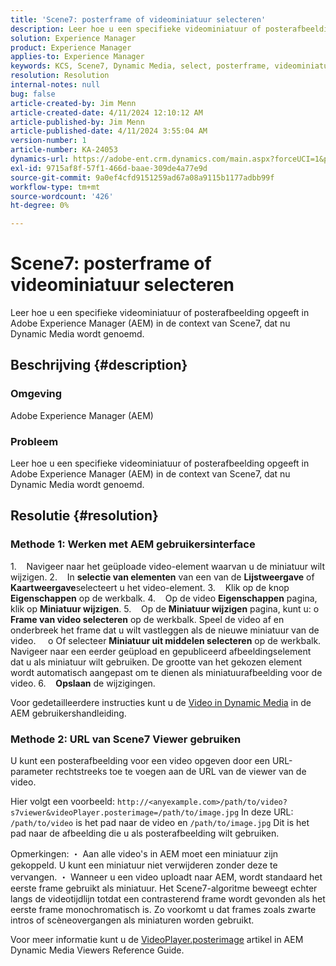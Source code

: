 ```yaml
---
title: 'Scene7: posterframe of videominiatuur selecteren'
description: Leer hoe u een specifieke videominiatuur of posterafbeelding opgeeft in Adobe Experience Manager (AEM) in de context van Scene7, dat nu Dynamic Media wordt genoemd.
solution: Experience Manager
product: Experience Manager
applies-to: Experience Manager
keywords: KCS, Scene7, Dynamic Media, select, posterframe, videominiatuur, How To, AEM, Adobe Experience Manager, videoPlayer.posterimage=, VideoPlayer, posterimage
resolution: Resolution
internal-notes: null
bug: false
article-created-by: Jim Menn
article-created-date: 4/11/2024 12:10:12 AM
article-published-by: Jim Menn
article-published-date: 4/11/2024 3:55:04 AM
version-number: 1
article-number: KA-24053
dynamics-url: https://adobe-ent.crm.dynamics.com/main.aspx?forceUCI=1&pagetype=entityrecord&etn=knowledgearticle&id=fe2c2fd9-97f7-ee11-a1fe-6045bd006268
exl-id: 9715af8f-57f1-466d-baae-309de4a77e9d
source-git-commit: 9a0ef4cfd9151259ad67a08a9115b1177adbb99f
workflow-type: tm+mt
source-wordcount: '426'
ht-degree: 0%

---
```


# Scene7: posterframe of videominiatuur selecteren


Leer hoe u een specifieke videominiatuur of posterafbeelding opgeeft in Adobe Experience Manager (AEM) in de context van Scene7, dat nu Dynamic Media wordt genoemd.

## Beschrijving {#description}


### Omgeving

Adobe Experience Manager (AEM)

### Probleem

Leer hoe u een specifieke videominiatuur of posterafbeelding opgeeft in Adobe Experience Manager (AEM) in de context van Scene7, dat nu Dynamic Media wordt genoemd.


## Resolutie {#resolution}


### Methode 1: Werken met AEM gebruikersinterface

1.    Navigeer naar het geüploade video-element waarvan u de miniatuur wilt wijzigen.
2.    In <b>selectie van elementen</b> van een van de <b>Lijstweergave</b> of <b>Kaartweergave</b>selecteert u het video-element.
3.    Klik op de knop <b>Eigenschappen</b> op de werkbalk.
4.    Op de video <b>Eigenschappen</b> pagina, klik op <b>Miniatuur wijzigen</b>.
5.    Op de <b>Miniatuur wijzigen</b> pagina, kunt u: o <b>Frame van video selecteren</b> op de werkbalk. Speel de video af en onderbreek het frame dat u wilt vastleggen als de nieuwe miniatuur van de video.
    o Of selecteer <b>Miniatuur uit middelen selecteren</b> op de werkbalk. Navigeer naar een eerder geüpload en gepubliceerd afbeeldingselement dat u als miniatuur wilt gebruiken. De grootte van het gekozen element wordt automatisch aangepast om te dienen als miniatuurafbeelding voor de video.
6.    <b>Opslaan</b> de wijzigingen.

Voor gedetailleerdere instructies kunt u de [Video in Dynamic Media](https://experienceleague.adobe.com/en/docs/experience-manager-65/content/assets/dynamic/video) in de AEM gebruikershandleiding.

### Methode 2: URL van Scene7 Viewer gebruiken

U kunt een posterafbeelding voor een video opgeven door een URL-parameter rechtstreeks toe te voegen aan de URL van de viewer van de video.

Hier volgt een voorbeeld:
`http://<anyexample.com>/path/to/video?s7viewer&videoPlayer.posterimage=/path/to/image.jpg`
In deze URL: `/path/to/video` is het pad naar de video en `/path/to/image.jpg` Dit is het pad naar de afbeelding die u als posterafbeelding wilt gebruiken.

Opmerkingen: ・ Aan alle video&#39;s in AEM moet een miniatuur zijn gekoppeld. U kunt een miniatuur niet verwijderen zonder deze te vervangen.
・ Wanneer u een video uploadt naar AEM, wordt standaard het eerste frame gebruikt als miniatuur. Het Scene7-algoritme beweegt echter langs de videotijdlijn totdat een contrasterend frame wordt gevonden als het eerste frame monochromatisch is. Zo voorkomt u dat frames zoals zwarte intros of scèneovergangen als miniaturen worden gebruikt.

Voor meer informatie kunt u de [VideoPlayer.posterimage](https://experienceleague.adobe.com/en/docs/dynamic-media-developer-resources/library/viewers-aem-assets-dmc/video/command-reference-configuration-attributes-video/r-html5-video-viewer-conf-attrib-videoplayer-posterimage) artikel in AEM Dynamic Media Viewers Reference Guide.
